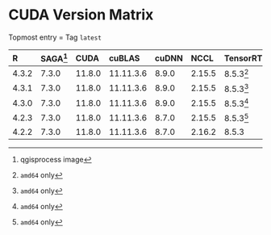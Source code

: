 # CUDA Version Matrix

Topmost entry = Tag `latest`

| R     | SAGA[^2] | CUDA   | cuBLAS    | cuDNN | NCCL   | TensorRT  | Linux distro |
|:------|:---------|:-------|:----------|:------|:-------|:----------|:-------------|
| 4.3.2 | 7.3.0    | 11.8.0 | 11.11.3.6 | 8.9.0 | 2.15.5 | 8.5.3[^1] | Ubuntu 22.04 |
| 4.3.1 | 7.3.0    | 11.8.0 | 11.11.3.6 | 8.9.0 | 2.15.5 | 8.5.3[^1] | Ubuntu 22.04 |
| 4.3.0 | 7.3.0    | 11.8.0 | 11.11.3.6 | 8.9.0 | 2.15.5 | 8.5.3[^1] | Ubuntu 22.04 |
| 4.2.3 | 7.3.0    | 11.8.0 | 11.11.3.6 | 8.7.0 | 2.15.5 | 8.5.3[^1] | Ubuntu 22.04 |
| 4.2.2 | 7.3.0    | 11.8.0 | 11.11.3.6 | 8.7.0 | 2.16.2 | 8.5.3     | Ubuntu 20.04 |

[^1]: `amd64` only  
[^2]: qgisprocess image
